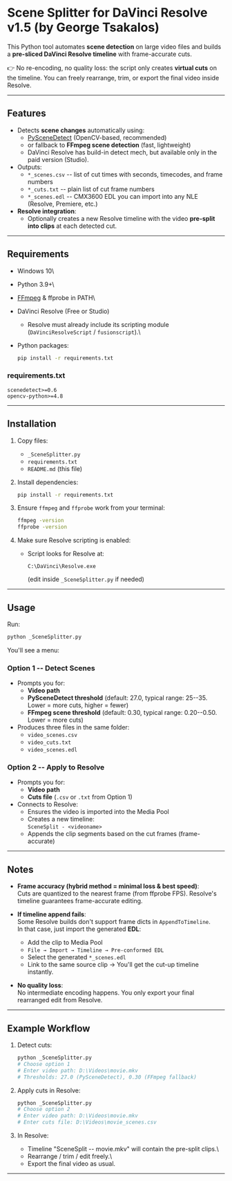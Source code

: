 # Scene Splitter for DaVinci Resolve v1.5 (by George Tsakalos)

This Python tool automates **scene detection** on large video files and
builds a **pre-sliced DaVinci Resolve timeline** with frame-accurate
cuts.

👉 No re-encoding, no quality loss: the script only creates **virtual
cuts** on the timeline. You can freely rearrange, trim, or export the
final video inside Resolve.

------------------------------------------------------------------------

## Features

-   Detects **scene changes** automatically using:
    -   [PySceneDetect](https://pyscenedetect.readthedocs.io/)
        (OpenCV-based, recommended)
    -   or fallback to **FFmpeg scene detection** (fast, lightweight)
    -   DaVinci Resolve has build-in detect mech, but available only
        in the paid version (Studio).
-   Outputs:
    -   `*_scenes.csv` -- list of cut times with seconds, timecodes, and
        frame numbers
    -   `*_cuts.txt` -- plain list of cut frame numbers
    -   `*_scenes.edl` -- CMX3600 EDL you can import into any NLE
        (Resolve, Premiere, etc.)
-   **Resolve integration**:
    -   Optionally creates a new Resolve timeline with the video
        **pre-split into clips** at each detected cut.

------------------------------------------------------------------------

## Requirements

-   Windows 10\

-   Python 3.9+\

-   [FFmpeg](https://ffmpeg.org/) & ffprobe in PATH\

-   DaVinci Resolve (Free or Studio)

    -   Resolve must already include its scripting module
        (`DaVinciResolveScript` / `fusionscript`).\

-   Python packages:

    ``` bash
    pip install -r requirements.txt
    ```

### requirements.txt

    scenedetect>=0.6
    opencv-python>=4.8

------------------------------------------------------------------------

## Installation

1.  Copy files:

    -   `_SceneSplitter.py`
    -   `requirements.txt`
    -   `README.md` (this file)

2.  Install dependencies:

    ``` bash
    pip install -r requirements.txt
    ```

3.  Ensure `ffmpeg` and `ffprobe` work from your terminal:

    ``` bash
    ffmpeg -version
    ffprobe -version
    ```

4.  Make sure Resolve scripting is enabled:

    -   Script looks for Resolve at:

            C:\DaVinci\Resolve.exe

        (edit inside `_SceneSplitter.py` if needed)

------------------------------------------------------------------------

## Usage

Run:

``` bash
python _SceneSplitter.py
```

You'll see a menu:

### Option 1 -- Detect Scenes

-   Prompts you for:
    -   **Video path**
    -   **PySceneDetect threshold** (default: 27.0, typical range:
        25--35.\
        Lower = more cuts, higher = fewer)
    -   **FFmpeg scene threshold** (default: 0.30, typical range:
        0.20--0.50.\
        Lower = more cuts)
-   Produces three files in the same folder:
    -   `video_scenes.csv`
    -   `video_cuts.txt`
    -   `video_scenes.edl`

### Option 2 -- Apply to Resolve

-   Prompts you for:
    -   **Video path**
    -   **Cuts file** (`.csv` or `.txt` from Option 1)
-   Connects to Resolve:
    -   Ensures the video is imported into the Media Pool
    -   Creates a new timeline:\
        `SceneSplit - <videoname>`
    -   Appends the clip segments based on the cut frames
        (frame-accurate)

------------------------------------------------------------------------

## Notes

-   **Frame accuracy (hybrid method = minimal loss & best speed)**:\
    Cuts are quantized to the nearest frame (from ffprobe FPS).
    Resolve's timeline guarantees frame-accurate editing.

-   **If timeline append fails**:\
    Some Resolve builds don't support frame dicts in
    `AppendToTimeline`.\
    In that case, just import the generated **EDL**:

    -   Add the clip to Media Pool
    -   `File → Import → Timeline → Pre-conformed EDL`
    -   Select the generated `*_scenes.edl`
    -   Link to the same source clip → You'll get the cut-up timeline
        instantly.

-   **No quality loss**:\
    No intermediate encoding happens. You only export your final
    rearranged edit from Resolve.

------------------------------------------------------------------------

## Example Workflow

1.  Detect cuts:

    ``` bash
    python _SceneSplitter.py
    # Choose option 1
    # Enter video path: D:\Videos\movie.mkv
    # Thresholds: 27.0 (PySceneDetect), 0.30 (FFmpeg fallback)
    ```

2.  Apply cuts in Resolve:

    ``` bash
    python _SceneSplitter.py
    # Choose option 2
    # Enter video path: D:\Videos\movie.mkv
    # Enter cuts file: D:\Videos\movie_scenes.csv
    ```

3.  In Resolve:

    -   Timeline "SceneSplit -- movie.mkv" will contain the pre-split
        clips.\
    -   Rearrange / trim / edit freely.\
    -   Export the final video as usual.

------------------------------------------------------------------------
